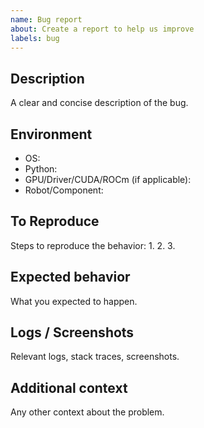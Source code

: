 ```yaml
---
name: Bug report
about: Create a report to help us improve
labels: bug
---
```


## Description

A clear and concise description of the bug.

## Environment

- OS: 
- Python: 
- GPU/Driver/CUDA/ROCm (if applicable): 
- Robot/Component: 

## To Reproduce

Steps to reproduce the behavior:
1. 
2. 
3. 

## Expected behavior

What you expected to happen.

## Logs / Screenshots

Relevant logs, stack traces, screenshots.

## Additional context

Any other context about the problem.


